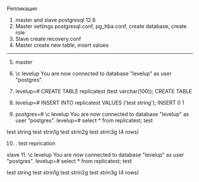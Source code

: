 Репликация

1. master and slave postgresql 12.6
2. Master settings postgresql.conf, pg_hba.conf, create database, create role 
3. Slave create recovery.conf
4. Master create new table, insert values 
--------------------------------------------------------
5. master
6. \c levelup
You are now connected to database "levelup" as user "postgres".
7. levelup=# CREATE TABLE replicatest (test varchar(100));
CREATE TABLE
8. levelup=# INSERT INTO replicatest VALUES ('test string');
INSERT 0 1

9. postgres=# \c levelup
You are now connected to database "levelup" as user "postgres".
levelup=# select * from replicatest;
     test     

 test string
 test strin1g
 test strin2g
 test strin3g
(4 rows)

10. . test reprication 

slave
11. \c levelup
You are now connected to database "levelup" as user "postgres".
levelup=# select * from replicatest;
     test     

 test string
 test strin1g
 test strin2g
 test strin3g
(4 rows)

